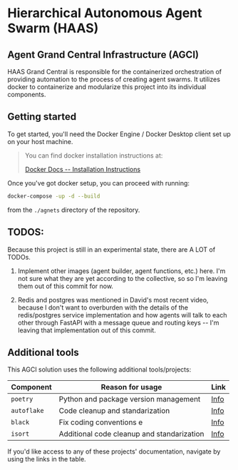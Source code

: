# Hierarchical Autonomous Agent Swarm (HAAS)
## Agent Grand Central Infrastructure (AGCI)

HAAS Grand Central is responsible for the containerized orchestration of 
providing automation to the process of creating agent swarms.  It utilizes docker to containerize and modularize this project into its individual components.

## Getting started

To get started, you'll need the Docker Engine / Docker Desktop client set up on your host machine.

> You can find docker installation instructions at:
>
> [Docker Docs -- Installation Instructions](https://docs.docker.com/engine/install/)

Once you've got docker setup, you can proceed with running:

```bash
docker-compose -up -d --build
```

from the ``./agnets`` directory of the repository.

## TODOS:

Because this project is still in an experimental state, there are A LOT of TODOs.

 1. Implement other images (agent builder, agent functions, etc.)
    here.  I'm not sure what they are yet according to the collective, so 
    so I'm leaving them out of this commit for now.

2.  Redis and postgres was mentioned in David's most recent video, because 
    I don't want to overburden with the details of the redis/postgres
    service implementation and how agents will talk to each other through
    FastAPI with a message queue and routing keys -- I'm leaving that
    implementation out of this commit.

## Additional tools

This AGCI solution uses the following additional tools/projects:

| Component | Reason for usage | Link
| --- | --- | --- |
| ``poetry`` | Python and package version management | [Info](https://python-poetry.org/)
| ``autoflake`` | Code cleanup and standarization | [Info](https://github.com/PyCQA/autoflake)
| ``black`` | Fix coding conventions e | [Info](https://black.readthedocs.io/en/stable/index.html)
| ``isort`` | Additional code cleanup and standarization | [Info](https://pycqa.github.io/isort/)

If you'd like access to any of these projects' documentation, navigate by using the links in the table.